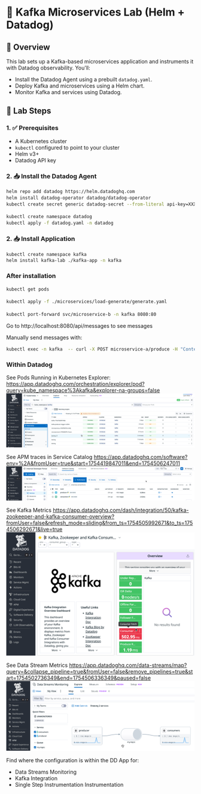 # 🧪 Kafka Microservices Lab (Helm + Datadog)

## 📘 Overview

This lab sets up a Kafka-based microservices application and instruments it with Datadog observability. You'll:

- Install the Datadog Agent using a prebuilt `datadog.yaml`.
- Deploy Kafka and microservices using a Helm chart.
- Monitor Kafka and services using Datadog.

## 🚀 Lab Steps

### 1. ✅ Prerequisites
- A Kubernetes cluster
- `kubectl` configured to point to your cluster
- Helm v3+
- Datadog API key


### 2. 📥 Install the Datadog Agent

```bash
helm repo add datadog https://helm.datadoghq.com
helm install datadog-operator datadog/datadog-operator
kubectl create secret generic datadog-secret --from-literal api-key=XXXXXXXXXXXXXXXXXXXXXXXXXXXXXXXX

kubectl create namespace datadog
kubectl apply -f datadog.yaml -n datadog
```

### 2. 📥 Install Application
```bash
kubectl create namespace kafka
helm install kafka-lab ./kafka-app -n kafka
```
### After installation
```bash
kubectl get pods

kubectl apply -f ./microservices/load-generate/generate.yaml

kubectl port-forward svc/microservice-b -n kafka 8080:80
```

Go to http://localhost:8080/api/messages to see messages

Manually send messages with: 
```bash
kubectl exec -n kafka  -- curl -X POST microservice-a/produce -H "Content-Type: application/json" -d '{"message":"hello kafka"}'
```

### Within Datadog 

See Pods Running in Kubernetes Explorer: 
https://app.datadoghq.com/orchestration/explorer/pod?query=kube_namespace%3Akafka&explorer-na-groups=false 
![alt text](image.png)


See APM traces in Service Catalog
https://app.datadoghq.com/software?env=%2A&fromUser=true&start=1754419847011&end=1754506247011
![alt text](image-1.png)


See Kafka Metrics 
https://app.datadoghq.com/dash/integration/50/kafka-zookeeper-and-kafka-consumer-overview?fromUser=false&refresh_mode=sliding&from_ts=1754505992671&to_ts=1754506292671&live=true
![alt text](image-2.png)


See Data Stream Metrics 
https://app.datadoghq.com/data-streams/map?query=&collapse_pipeline=true&fromUser=false&remove_pipelines=true&start=1754502736349&end=1754506336349&paused=false
![alt text](image-3.png)


Find where the configuration is within the DD App for:
- Data Streams Monitoring
- Kafka Integration 
- Single Step Instrumentation Instrumentation

